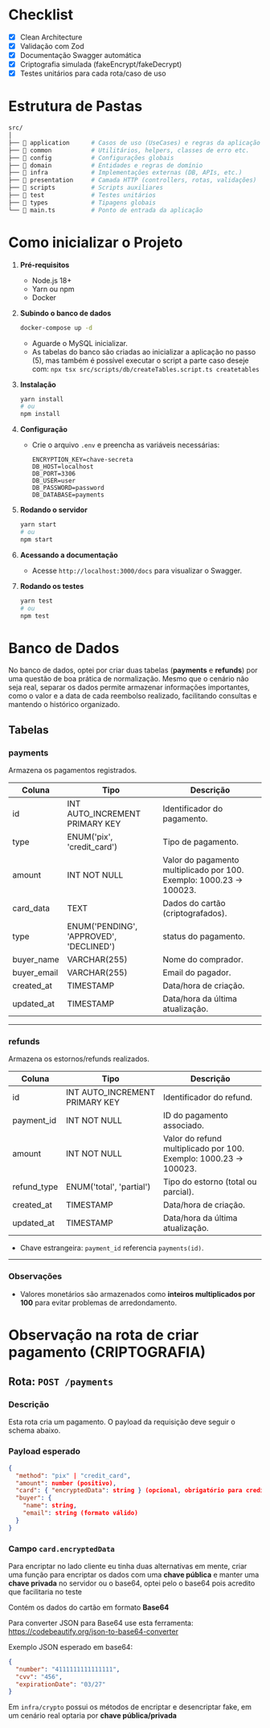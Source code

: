 # Checklist

- [x] Clean Architecture
- [x] Validação com Zod
- [x] Documentação Swagger automática
- [x] Criptografia simulada (fakeEncrypt/fakeDecrypt)
- [x] Testes unitários para cada rota/caso de uso

# Estrutura de Pastas

```bash
src/
│
├── 📂 application      # Casos de uso (UseCases) e regras da aplicação
├── 📂 common           # Utilitários, helpers, classes de erro etc.
├── 📂 config           # Configurações globais
├── 📂 domain           # Entidades e regras de domínio
├── 📂 infra            # Implementações externas (DB, APIs, etc.)
├── 📂 presentation     # Camada HTTP (controllers, rotas, validações)
├── 📂 scripts          # Scripts auxiliares
├── 📂 test             # Testes unitários
├── 📂 types            # Tipagens globais
└── 📄 main.ts          # Ponto de entrada da aplicação

```

# Como inicializar o Projeto

1. **Pré-requisitos**
   - Node.js 18+
   - Yarn ou npm
   - Docker

2. **Subindo o banco de dados**

   ```bash
   docker-compose up -d
   ```

   - Aguarde o MySQL inicializar.
   - As tabelas do banco são criadas ao inicializar a aplicação no passo (5), mas também é possível executar o script a parte caso deseje com:
     `npx tsx src/scripts/db/createTables.script.ts createtables`

3. **Instalação**

   ```bash
   yarn install
   # ou
   npm install
   ```

4. **Configuração**
   - Crie o arquivo `.env` e preencha as variáveis necessárias:
     ```
     ENCRYPTION_KEY=chave-secreta
     DB_HOST=localhost
     DB_PORT=3306
     DB_USER=user
     DB_PASSWORD=password
     DB_DATABASE=payments
     ```

5. **Rodando o servidor**

   ```bash
   yarn start
   # ou
   npm start
   ```

6. **Acessando a documentação**
   - Acesse `http://localhost:3000/docs` para visualizar o Swagger.

7. **Rodando os testes**
   ```bash
   yarn test
   # ou
   npm test
   ```

# Banco de Dados

No banco de dados, optei por criar duas tabelas (**payments** e **refunds**) por uma questão de boa prática de normalização. Mesmo que o cenário não seja real, separar os dados permite armazenar informações importantes, como o valor e a data de cada reembolso realizado, facilitando consultas e mantendo o histórico organizado.

## Tabelas

### payments

Armazena os pagamentos registrados.

| Coluna      | Tipo                                    | Descrição                                                            |
| ----------- | --------------------------------------- | -------------------------------------------------------------------- |
| id          | INT AUTO_INCREMENT PRIMARY KEY          | Identificador do pagamento.                                          |
| type        | ENUM('pix', 'credit_card')              | Tipo de pagamento.                                                   |
| amount      | INT NOT NULL                            | Valor do pagamento multiplicado por 100. Exemplo: 1000.23 -> 100023. |
| card_data   | TEXT                                    | Dados do cartão (criptografados).                                    |
| type        | ENUM('PENDING', 'APPROVED', 'DECLINED') | status do pagamento.                                                 |
| buyer_name  | VARCHAR(255)                            | Nome do comprador.                                                   |
| buyer_email | VARCHAR(255)                            | Email do pagador.                                                    |
| created_at  | TIMESTAMP                               | Data/hora de criação.                                                |
| updated_at  | TIMESTAMP                               | Data/hora da última atualização.                                     |

---

### refunds

Armazena os estornos/refunds realizados.

| Coluna      | Tipo                           | Descrição                                                         |
| ----------- | ------------------------------ | ----------------------------------------------------------------- |
| id          | INT AUTO_INCREMENT PRIMARY KEY | Identificador do refund.                                          |
| payment_id  | INT NOT NULL                   | ID do pagamento associado.                                        |
| amount      | INT NOT NULL                   | Valor do refund multiplicado por 100. Exemplo: 1000.23 -> 100023. |
| refund_type | ENUM('total', 'partial')       | Tipo do estorno (total ou parcial).                               |
| created_at  | TIMESTAMP                      | Data/hora de criação.                                             |
| updated_at  | TIMESTAMP                      | Data/hora da última atualização.                                  |

- Chave estrangeira: `payment_id` referencia `payments(id)`.

---

### Observações

- Valores monetários são armazenados como **inteiros multiplicados por 100** para evitar problemas de arredondamento.

# Observação na rota de criar pagamento (CRIPTOGRAFIA)

## Rota: `POST /payments`

### Descrição

Esta rota cria um pagamento. O payload da requisição deve seguir o schema abaixo.

### Payload esperado

```json
{
  "method": "pix" | "credit_card",
  "amount": number (positivo),
  "card": { "encryptedData": string } (opcional, obrigatório para credit_card),
  "buyer": {
    "name": string,
    "email": string (formato válido)
  }
}
```

### Campo `card.encryptedData`

Para encriptar no lado cliente eu tinha duas alternativas em mente, criar uma função para encriptar os dados com uma **chave pública** e manter uma **chave privada** no servidor ou o base64, optei pelo o base64 pois acredito que facilitaria no teste

Contém os dados do cartão em formato **Base64**

Para converter JSON para Base64 use esta ferramenta:
https://codebeautify.org/json-to-base64-converter

Exemplo JSON esperado em base64:

```json
{
  "number": "4111111111111111",
  "cvv": "456",
  "expirationDate": "03/27"
}
```

Em `infra/crypto` possui os métodos de encriptar e desencriptar fake, em um cenário real optaria por **chave pública/privada**


